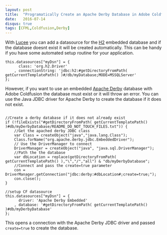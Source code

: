 ```yaml
---
layout: post
title:  "Programatically Create an Apache Derby Database in Adobe Coldfusion"
date:   2016-07-14
disqus: true
tags: [CFML,Coldfusion,Derby]
---
```


With [Lucee] you can add a datasource for the [H2] embedded database and if the database doesnt exist it will be created automatically. This can be handy if you have some automated setup routine for your application.

```cfscript
this.datasources["myDsn"] = {
	  class: 'org.h2.Driver'
	, connectionString: 'jdbc:h2:#getDirectoryFromPath( getCurrentTemplatePath() )#/db/myDatabase;MODE=MSSQLServer'
};
```

However, if you want to use an embedded [Apache Derby] database with Adobe Coldfusion the database must exist or it will throw an error. You can use the Java JDBC driver for Apache Derby to create the database if it does not exist. 

```cfscript

//Create a derby database if it does not already exist
if (!fileExists("#getDirectoryFromPath( getCurrentTemplatePath() )#db/myDerbyDatabase/README_DO_NOT_TOUCH_FILES.txt")) {
	//Get the apached derby JDBC class
	var Class = createObject("java","java.lang.Class");
	Class.forName("org.apache.derby.jdbc.EmbeddedDriver");
	// Use the DriverManager to connect
	DriverManager = createObject("java", "java.sql.DriverManager");
	//Path the the database
	var dbLocation = replace(getDirectoryFromPath( getCurrentTemplatePath() ),"\","/","all") & "db/myDerbyDatabase";
	//Connect and pass the create=true parameter
	con = DriverManager.getConnection("jdbc:derby:#dbLocation#;create=true;");
	con.close();
}

//setup CF datasource
this.datasources["myDsn"] = {
	  driver: 'Apache Derby Embedded'
	, database: '#getDirectoryFromPath( getCurrentTemplatePath() )#db/myDerbyDatabase'
};
```

This opens a connection with the Apache Derby JDBC driver and passed `create=true` to create the database.


[H2]: http://www.h2database.com/html/main.html
[Lucee]: http://lucee.org/
[Apache Derby]: https://db.apache.org/derby/

